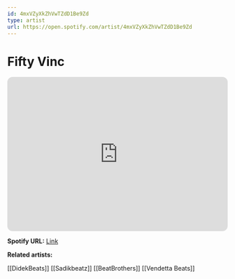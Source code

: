 ```yaml
---
id: 4mxVZyXkZhVwTZdD1Be9Zd
type: artist
url: https://open.spotify.com/artist/4mxVZyXkZhVwTZdD1Be9Zd
---
```

# Fifty Vinc

<iframe style="border-radius:12px" src="https://open.spotify.com/embed/artist/4mxVZyXkZhVwTZdD1Be9Zd" width="100%" height="352" frameBorder="0" allowfullscreen="" allow="autoplay; clipboard-write; encrypted-media; fullscreen; picture-in-picture" loading="lazy"></iframe>

**Spotify URL:** [Link](https://open.spotify.com/artist/4mxVZyXkZhVwTZdD1Be9Zd)

**Related artists:**

[[DidekBeats]]
[[Sadikbeatz]]
[[BeatBrothers]]
[[Vendetta Beats]]
